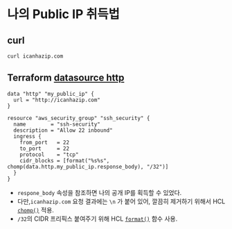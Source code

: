# 나의 Public IP 취득법

## curl

```bash
curl icanhazip.com
```

## Terraform [datasource http](https://registry.terraform.io/providers/hashicorp/http/latest/docs/data-sources/http)

```hcl
data "http" "my_public_ip" {
  url = "http://icanhazip.com"
}

resource "aws_security_group" "ssh_security" {
  name        = "ssh-security"
  description = "Allow 22 inbound"
  ingress {
    from_port   = 22
    to_port     = 22
    protocol    = "tcp"
    cidr_blocks = [format("%s%s", chomp(data.http.my_public_ip.response_body), "/32")]
  }
}
```

- `respone_body` 속성을 참조하면 나의 공개 IP를 획득할 수 있었다.
- 다만,`icanhazip.com` 요청 결과에는 `\n` 가 붙어 있어, 깔끔히 제거하기 위해서 HCL [`chomp()`](https://developer.hashicorp.com/terraform/language/functions/chomp) 적용.
- `/32`의 CIDR 프리픽스 붙여주기 위해 HCL [`format()`](https://developer.hashicorp.com/terraform/language/functions/format) 함수 사용.